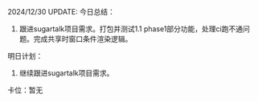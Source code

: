 2024/12/30 UPDATE:
今日总结：
1. 跟进sugartalk项目需求。打包并测试1.1 phase1部分功能，处理ci跑不通问题。完成共享时窗口条件渲染逻辑。

明日计划：
1. 继续跟进sugartalk项目需求。

卡位：暂无